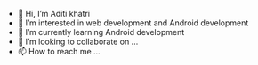 - 👋 Hi, I’m Aditi khatri
- 👀 I’m interested in web development and Android development
- 🌱 I’m currently learning Android development
- 💞️ I’m looking to collaborate on ...
- 📫 How to reach me ...

<!---
aditikhatri201/aditikhatri201 is a ✨ special ✨ repository because its `README.md` (this file) appears on your GitHub profile.
You can click the Preview link to take a look at your changes.
--->
